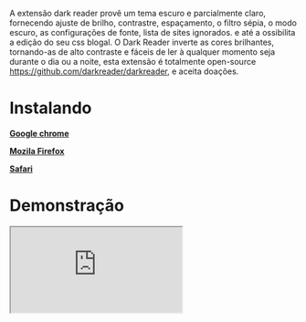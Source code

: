 A extensão dark reader provê um tema escuro e parcialmente claro, fornecendo ajuste de brilho, contrastre, espaçamento, o filtro sépia, o modo escuro, as configurações de fonte, lista de sites ignorados. e até a ossibilita a edição do seu css blogal. O Dark Reader inverte as cores brilhantes, tornando-as de alto contraste e fáceis de ler à qualquer momento seja durante o dia ou a noite, esta extensão é totalmente open-source https://github.com/darkreader/darkreader, e aceita doações.

# Instalando

[**Google chrome**](https://chrome.google.com/webstore/detail/dark-reader/eimadpbcbfnmbkopoojfekhnkhdbieeh)

**[Mozila Firefox](https://addons.mozilla.org/pt-BR/firefox/addon/darkreader/)**

[**Safari**](https://itunes.apple.com/us/app/dark-reader-for-safari/id1438243180)

# Demonstração

<div class="embed-container"><iframe src="https://www.youtube.com/embed/849mznBKmIQ" allowfullscreen=""></iframe></div>

